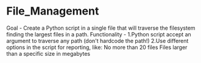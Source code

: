 # File_Management
Goal - Create a Python script in a single file that will traverse the filesystem finding the largest files in a path.
Functionality - 
1.Python script accept an argument to traverse any path (don't hardcode the path!)
2.Use different options in the script for reporting, like:
  No more than 20 files
  Files larger  than a specific size in megabytes
